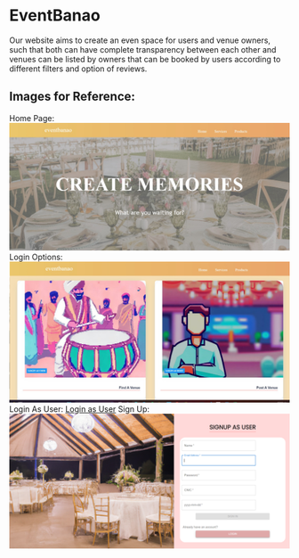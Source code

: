 # EventBanao
Our website aims to create an even space for users and venue owners, such that both can have complete transparency between each other and venues can be listed by owners that can be booked by users according to different filters and option of reviews.

## Images for Reference:

Home Page:
![Home Page](https://github.com/hshariq/EventBanao/blob/main/WhatsApp%20Image%202023-05-22%20at%2012.49.17%20AM.jpeg)
Login Options:
![Login_Options](https://github.com/hshariq/EventBanao/blob/main/WhatsApp%20Image%202023-05-22%20at%2012.45.15%20AM.jpeg)
Login As User:
[Login as User](https://github.com/hshariq/EventBanao/blob/main/LoginUser.png)
Sign Up:
![Sign Up](https://github.com/hshariq/EventBanao/blob/main/SignUp.png)



